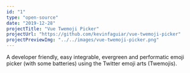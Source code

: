 ```yaml
---
id: "1"
type: "open-source"
date: "2019-12-28"
projectTitle: "Vue Twemoji Picker"
projectUrl: "https://github.com/kevinfaguiar/vue-twemoji-picker"
projectPreviewImg: "../../images/vue-twemoji-picker.png"
---
```

A developer friendly, easy integrable, evergreen and performatic emoji picker (with some batteries) using the Twitter emoji arts (Twemojis).